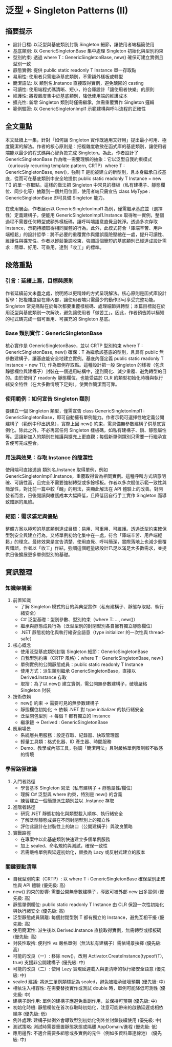 # 泛型 + Singleton Patterns (II)

## 摘要提示
- 設計目標: 以泛型與基底類別封裝 Singleton 細節，讓使用者端極簡使用
- 基底類別: 以 GenericSingletonBase<T> 集中處理 Singleton 初始化與型別約束
- 型別約束: 透過 where T : GenericSingletonBase<T>, new() 確保可建立實例且型別一致
- 靜態實例: 提供 public static readonly T Instance 單一存取點
- 易用性: 使用者只需繼承基底類別，不需額外樣板或轉型
- 簡潔語法: 以 類別名.Instance 直接取得實例，避免醜陋的 casting
- 可讀性: 使用端程式碼清晰、短小，符合庫設計「讓使用者快樂」的原則
- 維護性: 將複雜度集中於基底類別，降低使用端的維護成本
- 擴充性: 新增 Singleton 類別時僅需繼承，無需重覆實作 Singleton 邏輯
- 範例驗證: 以 GenericSingletonImpl1 示範建構與呼叫流程的正確性

## 全文重點
本文延續上一集，針對「如何讓 Singleton 實作既通用又好用」提出最小可用、極度簡潔的解法。作者的核心原則是：把複雜度收斂在函式庫的基底類別，讓使用者端能以最少的程式碼與心智負擔完成 Singleton。為此，作者設計了 GenericSingletonBase<T> 作為唯一需要理解的抽象：它以泛型自我約束模式（curiously recurring template pattern, CRTP）where T : GenericSingletonBase<T>, new()，強制 T 是能被建立的新型別，且本身繼承自該基底，從而可在基底類別中安全地提供 public static readonly T Instance = new T() 的單一存取點。這樣的做法把 Singleton 中常見的樣板（私有建構子、靜態欄位、同步化等）抽離到一個共用位置，使用者端只需宣告 class MyType : GenericSingletonBase<MyType> 即可具備 Singleton 能力。

在使用層面，作者展示以 GenericSingletonImpl1 為例，僅需繼承基底並（選擇性）定義建構子，便能用 GenericSingletonImpl1.Instance 取得唯一實例，整個過程不需要任何轉型或額外樣板碼，讓呼叫端語意直覺且乾淨。透過多次存取 Instance，示範持續取得相同實體的行為。此外，此模式符合「庫端辛苦、用戶端輕鬆」的設計哲學：將不必要的重覆實作與錯誤風險壓縮在一處，提升可讀性、維護性與擴充性。作者以輕鬆筆調收束，強調這個簡短的基底類別已經達成設計需求：簡單、好用、可重用，達到「收工」的標準。

## 段落重點
### 引言：延續上篇，目標與原則
作者延續前文未盡之處，說明將以更精煉的方式呈現解法。核心原則是函式庫設計哲學：把複雜度留在庫內部，讓使用者端只需最少的動作即可享受完整功能。Singleton 常見痛點在於每次都要重覆樣板碼、處理細節與轉型；本篇目標就在於用泛型與基底類別一次解決，避免讓使用者「做苦工」。因此，作者預告將以極短的程式碼完成一個可重用、可擴充的 Singleton 基底。

### Base 類別實作：GenericSingletonBase<T>
核心實作是 GenericSingletonBase<T>，並以 CRTP 型別約束 where T : GenericSingletonBase<T>, new() 確保：T 為繼承該基底的型別，且具有 public 無參數建構子，讓基底能安全地建立實例。基底內僅定義 public static readonly T Instance = new T(); 作為單例存取點。這種設計把一般 Singleton 的樣板（包含靜態欄位與建構子）封裝在一個通用結構中，達到簡化、減少重覆、避免轉型的目的。由於使用了 readonly 靜態欄位，也能受益於 CLR 的類型初始化時機與執行緒安全特性（在大多數情境下足夠），使實作簡潔而可靠。

### 使用範例：如何宣告 Singleton 類別
要建立一個 Singleton 類型，僅需宣告 class GenericSingletonImpl1 : GenericSingletonBase<GenericSingletonImpl1>，即可自動擁有單例能力。作者示範可選擇性地定義公開建構子（範例中印出訊息），實際上因 new() 約束，需具備無參數建構子供基底實例化。除此之外，不必再寫任何 Singleton 樣板碼，如私有建構子、鎖、靜態屬性等。這讓新加入的類別在維護與擴充上更直觀；每個新單例類別只需要一行繼承宣告便可完成整合。

### 用法與效果：存取 Instance 的簡潔性
使用端可直接透過 類別名.Instance 取得單例，例如 GenericSingletonImpl1.Instance，重覆取得皆為相同實例。這種呼叫方式語意明確、可讀性高，且完全不需要強制轉型或多餘樣板。作者以多次賦值示範一致性與簡潔性，對比前一篇中較「醜」的用法，突顯此解法在 API 體驗上的改善。對開發者而言，日後閱讀與維護成本大幅降低，且降低因自行手工實作 Singleton 而導致錯誤的風險。

### 結語：需求滿足與優點
整體方案以極短的基底類別達成目標：易用、可重用、可維護。透過泛型約束確保型別安全與建立行為，又將單例初始化集中在一處，符合「庫端辛苦、用戶端輕鬆」的理念。最終效果是宣告清楚、使用直覺、呼叫簡潔，實際落地上也減少重覆與錯誤。作者以「收工」作結，強調這個輕量級設計已足以滿足大多數需求，並提供日後擴展更多單例型別的基礎。

## 資訊整理

### 知識架構圖
1. 前置知識
   - 了解 Singleton 模式的目的與典型實作（私有建構子、靜態存取點、執行緒安全）
   - C# 泛型基礎：型別參數、型別約束（where T: …, new()）
   - 繼承與靜態成員行為（泛型型別的封閉型別各自擁有獨立靜態欄位）
   - .NET 靜態初始化與執行緒安全語意（type initializer 的一次性與 thread-safe）
2. 核心概念
   - 使用泛型基底類別封裝 Singleton 細節：GenericSingletonBase<T>
   - 自我型別約束（CRTP 風格）：where T : GenericSingletonBase<T>, new()
   - 單例實例的公開靜態成員：public static readonly T Instance
   - 使用方式：派生類別繼承 GenericSingletonBase<Derived>，直接以 Derived.Instance 存取
   - 取捨：為了以 new() 建立實例，需公開無參數建構子，破壞嚴格 Singleton 封裝
3. 技術依賴
   - new() 約束 → 需要可見的無參數建構子
   - 靜態欄位初始化 → 依賴 .NET 對 type initializer 的執行緒安全
   - 泛型閉包型別 → 每個 T 都有獨立的 Instance
   - 繼承鏈 → Derived : GenericSingletonBase<Derived>
4. 應用場景
   - 系統層共用服務：設定存取、紀錄器、快取管理器
   - 輕量工具類：格式化器、ID 產生器、時間服務
   - Demo、教學或內部工具，強調「簡潔用法」且對嚴格單例限制較不敏感的情境

### 學習路徑建議
1. 入門者路徑
   - 學會基本 Singleton 寫法（私有建構子 + 靜態屬性/欄位）
   - 理解 C# 泛型與 where 約束，特別是 new() 的含義
   - 練習建立一個簡單派生類別並以 .Instance 存取
2. 進階者路徑
   - 研究 .NET 靜態初始化與類型載入順序、執行緒安全
   - 了解泛型靜態成員在不同封閉型別上的獨立性
   - 評估此設計在封裝性上的缺口（公開建構子）與改良策略
3. 實戰路徑
   - 在專案中以此基底類別快速建立多個單例服務
   - 加上 sealed、命名規約與測試，確保一致性
   - 若需嚴格單例與延遲初始化，替換為 Lazy<T> 或反射式建立的版本

### 關鍵要點清單
- 自我型別約束（CRTP）: 以 where T : GenericSingletonBase<T> 確保型別正確性與 API 體驗 (優先級: 高)
- new() 約束的影響: 需要公開無參數建構子，導致可被外部 new 出多實例 (優先級: 高)
- 靜態單例欄位: public static readonly T Instance 由 CLR 保證一次性初始化與執行緒安全 (優先級: 高)
- 泛型靜態成員隔離: 每個封閉型別 T 都有獨立的 Instance，避免互相干擾 (優先級: 高)
- 使用簡潔性: 派生後以 Derived.Instance 直接取得實例，無需轉型或樣板碼 (優先級: 高)
- 封裝性取捨: 便利性 vs 嚴格單例（無法私有建構子）需依場景抉擇 (優先級: 高)
- 可能的改良（一）: 移除 new()，改用 Activator.CreateInstance(typeof(T), true) 支援非公開建構子 (優先級: 中)
- 可能的改良（二）: 使用 Lazy<T> 實現延遲載入與更清晰的執行緒安全語意 (優先級: 中)
- sealed 建議: 將派生單例類標記為 sealed，避免被繼承破壞預期 (優先級: 中)
- 相依注入相容性: 在需要替換實作或測試 double 時，單例可能降低可測性 (優先級: 中)
- 建構子副作用: 單例的建構子應避免重副作用，並保持可預期 (優先級: 中)
- 初始化時機: 靜態欄位在首次存取時初始化，注意可能帶來的啟動延遲或相依順序 (優先級: 低)
- 例外處理: 建構子拋例外會導致型別初始化例外並封鎖後續使用 (優先級: 中)
- 測試策略: 測試時需要重置靜態狀態或隔離 AppDomain/進程 (優先級: 低)
- 應用邊界: 不適合需要多組態或多實例的元件（例如多資料庫連線池） (優先級: 中)
